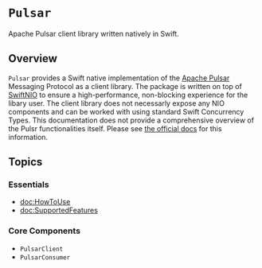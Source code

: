 # ``Pulsar``

Apache Pulsar client library written natively in Swift.

## Overview

``Pulsar`` provides a Swift native implementation of the [Apache Pulsar](https://pulsar.apache.org) Messaging Protocol as a client library. The package is written on top of [SwiftNIO](https://github.com/apple/swift-nio) to ensure a high-performance, non-blocking experience for the libary user. The client library does not necessarly expose any NIO components and can be worked with using standard Swift Concurrency Types.
This documentation does not provide a comprehensive overview of the Pulsr functionalities itself. Please see [the official docs](https://pulsar.apache.org/docs/4.0.x/) for this information.

## Topics

### Essentials

- <doc:HowToUse>
- <doc:SupportedFeatures>

### Core Components

- ``PulsarClient``
- ``PulsarConsumer``

